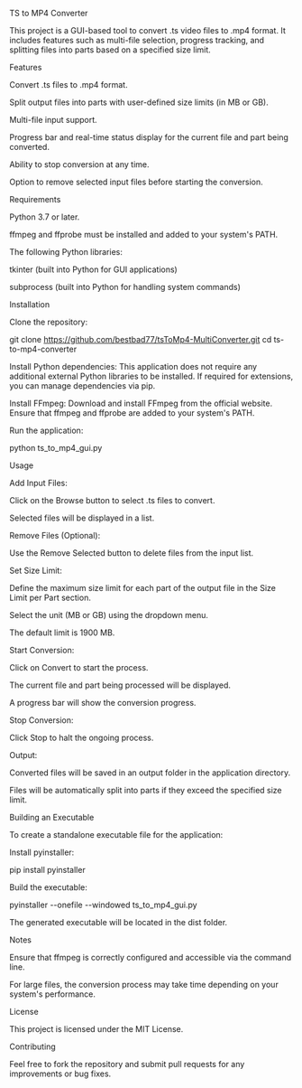 TS to MP4 Converter

This project is a GUI-based tool to convert .ts video files to .mp4 format. It includes features such as multi-file selection, progress tracking, and splitting files into parts based on a specified size limit.

Features

Convert .ts files to .mp4 format.

Split output files into parts with user-defined size limits (in MB or GB).

Multi-file input support.

Progress bar and real-time status display for the current file and part being converted.

Ability to stop conversion at any time.

Option to remove selected input files before starting the conversion.

Requirements

Python 3.7 or later.

ffmpeg and ffprobe must be installed and added to your system's PATH.

The following Python libraries:

tkinter (built into Python for GUI applications)

subprocess (built into Python for handling system commands)

Installation

Clone the repository:

git clone https://github.com/bestbad77/tsToMp4-MultiConverter.git
cd ts-to-mp4-converter

Install Python dependencies:
This application does not require any additional external Python libraries to be installed. If required for extensions, you can manage dependencies via pip.

Install FFmpeg:
Download and install FFmpeg from the official website. Ensure that ffmpeg and ffprobe are added to your system's PATH.

Run the application:

python ts_to_mp4_gui.py

Usage

Add Input Files:

Click on the Browse button to select .ts files to convert.

Selected files will be displayed in a list.

Remove Files (Optional):

Use the Remove Selected button to delete files from the input list.

Set Size Limit:

Define the maximum size limit for each part of the output file in the Size Limit per Part section.

Select the unit (MB or GB) using the dropdown menu.

The default limit is 1900 MB.

Start Conversion:

Click on Convert to start the process.

The current file and part being processed will be displayed.

A progress bar will show the conversion progress.

Stop Conversion:

Click Stop to halt the ongoing process.

Output:

Converted files will be saved in an output folder in the application directory.

Files will be automatically split into parts if they exceed the specified size limit.

Building an Executable

To create a standalone executable file for the application:

Install pyinstaller:

pip install pyinstaller

Build the executable:

pyinstaller --onefile --windowed ts_to_mp4_gui.py

The generated executable will be located in the dist folder.

Notes

Ensure that ffmpeg is correctly configured and accessible via the command line.

For large files, the conversion process may take time depending on your system's performance.

License

This project is licensed under the MIT License.

Contributing

Feel free to fork the repository and submit pull requests for any improvements or bug fixes.